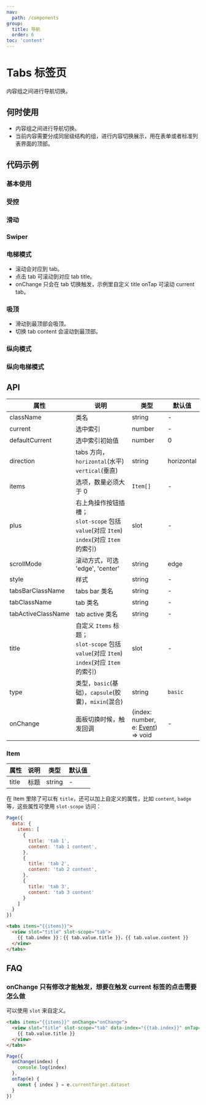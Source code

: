 ```yaml
---
nav:
  path: /components
group:
  title: 导航
  order: 6
toc: 'content'
---
```


# Tabs 标签页

<!-- <code src="../../docs/components/compatibility.tsx" inline="true"></code> -->

内容组之间进行导航切换。
## 何时使用
- 内容组之间进行导航切换。
- 当前内容需要分成同层级结构的组，进行内容切换展示，用在表单或者标准列表界面的顶部。

## 代码示例
### 基本使用
<code src='../../demo/pages/Tabs/index'></code>

### 受控
<!-- <code src='pages/TabsControl/index'></code> -->

### 滑动
<!-- <code src='pages/TabsScroll/index'></code> -->

### Swiper
<!-- <code src='pages/TabsSwiper/index'></code> -->

### 电梯模式
- 滚动会对应到 tab。
- 点击 tab 可滚动到对应 tab title。
- onChange 只会在 tab 切换触发，示例里自定义 title onTap 可滚动 current tab。

<!-- <code src='pages/TabsElevator/index'></code> -->

### 吸顶
- 滑动到最顶部会吸顶。
- 切换 tab content 会滚动到最顶部。

<!-- <code src='pages/TabsSticky/index'></code> -->

### 纵向模式
<!-- <code src='pages/TabsVertical/index'></code> -->

### 纵向电梯模式
<!-- <code src='pages/TabsVerticalElevator/index'></code> -->

## API
| 属性 | 说明 | 类型 | 默认值 |
| ---- | ---- | ---- | ---- |
| className | 类名 | string | - |
| current | 选中索引 | number | - |
| defaultCurrent | 选中索引初始值 | number | 0 |
| direction | tabs 方向，`horizontal`(水平) `vertical`(垂直) | string | horizontal |
| items | 选项，数量必须大于 0 | `Item[]` | - |
| plus | 右上角操作按钮插槽；<br /> `slot-scope` 包括 `value`(对应 `Item`) `index`(对应 `Item` 的索引) | slot | - |
| scrollMode | 滚动方式，可选 'edge', 'center' | string | edge |
| style | 样式 | string | - |
| tabsBarClassName | tabs bar 类名 | string | - |
| tabClassName | tab 类名 | string | - |
| tabActiveClassName | tab active 类名 | string | - |
| title | 自定义 `Items` 标题；<br /> `slot-scope` 包括 `value`(对应 `Item`) `index`(对应 `Item` 的索引) | slot | - |
| type | 类型，`basic`(基础)，`capsule`(胶囊)，`mixin`(混合) | string | `basic` |
| onChange | 面板切换时候，触发回调 | (index: number, e: [Event](https://opendocs.alipay.com/mini/framework/event-object)) => void | - |

### Item
| 属性 | 说明 | 类型 | 默认值 |
| ---- | ---- | ---- | ---- |
| title | 标题 | string | - |

在 Item 里除了可以有 `title`，还可以加上自定义的属性，比如 `content`, `badge` 等，这些属性可使用 `slot-scope` 访问：

```js
Page({
  data: {
    items: [
      {
        title: 'tab 1',
        content: 'tab 1 content',
      },
      {
        title: 'tab 2',
        content: 'tab 2 content',
      },
      {
        title: 'tab 3',
        content: 'tab 3 content'
      }
    ]
  }
})
```

```html
<tabs items="{{items}}">
  <view slot="title" slot-scope="tab">
    {{ tab.index }}：{{ tab.value.title }}，{{ tab.value.content }}
  </view>
</tabs>
```

## FAQ
### onChange 只有修改才能触发，想要在触发 current 标签的点击需要怎么做
可以使用 `slot` 来自定义。
```html
<tabs items="{{items}}" onChange="onChange">
  <view slot="title" slot-scope="tab" data-index="{{tab.index}}" onTap="onTap">
    {{ tab.value.title }}
  </view>
</tabs>
```

```js
Page({
  onChange(index) {
    console.log(index)
  },
  onTap(e) {
    const { index } = e.currentTarget.dataset
  }
})
```
